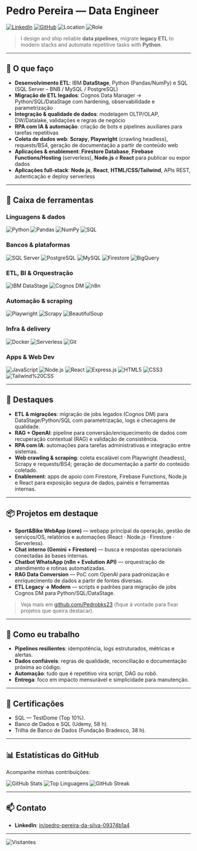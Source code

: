 # Pedro Pereira — Data Engineer

[![LinkedIn](https://img.shields.io/badge/LinkedIn-pedro--pereira--da--silva-0A66C2?logo=linkedin&logoColor=white)](https://www.linkedin.com/in/pedro-pereira-da-silva-09374b1a4)
[![GitHub](https://img.shields.io/badge/GitHub-Pedrobks23-181717?logo=github&logoColor=white)](https://github.com/Pedrobks23)
![Location](https://img.shields.io/badge/Fortaleza%20—%20CE-BR-25D366)
![Role](https://img.shields.io/badge/Role-Data%20Engineer-4D96FF)

> I design and ship reliable **data pipelines**, migrate **legacy ETL** to modern stacks and automate repetitive tasks with **Python**.

---

## 🚀 O que faço

- **Desenvolvimento ETL**: IBM **DataStage**, Python (Pandas/NumPy) e SQL (SQL Server – BNB / MySQL / PostgreSQL)
- **Migração de ETL legados**: Cognos Data Manager → Python/SQL/DataStage com hardening, observabilidade e parametrização
- **Integração & qualidade de dados**: modelagem OLTP/OLAP, DW/Datalake, validações e regras de negócio
- **RPA com IA & automação**: criação de bots e pipelines auxiliares para tarefas repetitivas
- **Coleta de dados web**: **Scrapy**, **Playwright** (crawling headless), requests/BS4, geração de documentação a partir de conteúdo web
- **Aplicações & enablement**: **Firestore Database**, **Firebase Functions/Hosting** (serverless), **Node.js** e **React** para publicar ou expor dados
- **Aplicações full‑stack**: **Node.js**, **React**, **HTML/CSS/Tailwind**, APIs REST, autenticação e deploy serverless

---

## 🧰 Caixa de ferramentas

### Linguagens & dados
![Python](https://img.shields.io/badge/Python-3776AB?logo=python&logoColor=white)
![Pandas](https://img.shields.io/badge/Pandas-150458?logo=pandas&logoColor=white)
![NumPy](https://img.shields.io/badge/NumPy-013243?logo=numpy&logoColor=white)
![SQL](https://img.shields.io/badge/SQL-336791?logo=databricks&logoColor=white)

### Bancos & plataformas
![SQL Server](https://img.shields.io/badge/SQL%20Server-CC2927?logo=microsoftsqlserver&logoColor=white)
![PostgreSQL](https://img.shields.io/badge/PostgreSQL-4169E1?logo=postgresql&logoColor=white)
![MySQL](https://img.shields.io/badge/MySQL-4479A1?logo=mysql&logoColor=white)
![Firestore](https://img.shields.io/badge/Firestore-FFCA28?logo=firebase&logoColor=black)
![BigQuery](https://img.shields.io/badge/BigQuery-4285F4?logo=googlebigquery&logoColor=white)

### ETL, BI & Orquestração
![IBM DataStage](https://img.shields.io/badge/IBM%20DataStage-054ADA?logo=ibm&logoColor=white)
![Cognos DM](https://img.shields.io/badge/Cognos%20Data%20Manager-054ADA?logo=ibm&logoColor=white)
![n8n](https://img.shields.io/badge/n8n-EA4B8B?logo=n8n&logoColor=white)

### Automação & scraping
![Playwright](https://img.shields.io/badge/Playwright-2EAD33?logo=microsoft&logoColor=white)
![Scrapy](https://img.shields.io/badge/Scrapy-60A839?logo=scrapy&logoColor=white)
![BeautifulSoup](https://img.shields.io/badge/BeautifulSoup-000000)

### Infra & delivery
![Docker](https://img.shields.io/badge/Docker-2496ED?logo=docker&logoColor=white)
![Serverless](https://img.shields.io/badge/Serverless-Firebase%20Functions/Hosting-FFCA28)
![Git](https://img.shields.io/badge/Git-F05032?logo=git&logoColor=white)

### Apps & Web Dev
![JavaScript](https://img.shields.io/badge/JavaScript-F7DF1E?logo=javascript&logoColor=black)
![Node.js](https://img.shields.io/badge/Node.js-339933?logo=node.js&logoColor=white)
![React](https://img.shields.io/badge/React-61DAFB?logo=react&logoColor=black)
![Express.js](https://img.shields.io/badge/Express.js-000000?logo=express&logoColor=white)
![HTML5](https://img.shields.io/badge/HTML5-E34F26?logo=html5&logoColor=white)
![CSS3](https://img.shields.io/badge/CSS3-1572B6?logo=css3&logoColor=white)
![Tailwind%20CSS](https://img.shields.io/badge/Tailwind%20CSS-06B6D4?logo=tailwindcss&logoColor=white)

---

## 🧪 Destaques

- **ETL & migrações**: migração de jobs legados (Cognos DM) para DataStage/Python/SQL com parametrização, logs e checagens de qualidade.
- **RAG + OpenAI**: pipeline para conversão/enriquecimento de dados com recuperação contextual (RAG) e validação de consistência.
- **RPA com IA**: automações para tarefas administrativas e integração entre sistemas.
- **Web crawling & scraping**: coleta escalável com Playwright (headless), Scrapy e requests/BS4; geração de documentação a partir do conteúdo coletado.
- **Enablement**: apps de apoio com Firestore, Firebase Functions, Node.js e React para exposição segura de dados, painéis e ferramentas internas.

---

## 📦 Projetos em destaque

- **Sport&Bike WebApp (core)** — webapp principal da operação, gestão de serviços/OS, relatórios e automações (React · Node.js · Firestore · Serverless).
- **Chat interno (Gemini + Firestore)** — busca e respostas operacionais conectadas às bases internas.
- **Chatbot WhatsApp (n8n + Evolution API)** — orquestração de atendimento e rotinas automatizadas.
- **RAG Data Conversion** — PoC com OpenAI para padronização e enriquecimento de dados a partir de fontes diversas.
- **ETL Legacy → Modern** — scripts e padrões para migração de jobs Cognos DM para Python/SQL/DataStage.

> Veja mais em [github.com/Pedrobks23](https://github.com/Pedrobks23) (fique à vontade para fixar projetos que queira destacar).

---

## 🔎 Como eu trabalho

- **Pipelines resilientes**: idempotência, logs estruturados, métricas e alertas.
- **Dados confiáveis**: regras de qualidade, reconciliação e documentação próxima ao código.
- **Automação**: tudo que é repetitivo vira script, DAG ou robô.
- **Entrega**: foco em impacto mensurável e simplicidade para manutenção.

---

## 🧾 Certificações

- SQL — TestDome (Top 10%).
- Banco de Dados e SQL (Udemy, 58 h).
- Trilha de Banco de Dados (Fundação Bradesco, 38 h).

---

## 📊 Estatísticas do GitHub

Acompanhe minhas contribuições:

![GitHub Stats](https://github-readme-stats.vercel.app/api?username=Pedrobks23&show_icons=true&theme=gruvbox)
![Top Linguagens](https://github-readme-stats.vercel.app/api/top-langs/?username=Pedrobks23&layout=compact&theme=gruvbox)
![GitHub Streak](https://github-readme-streak-stats.herokuapp.com/?user=Pedrobks23&theme=gruvbox)

---

## 📫 Contato

- **LinkedIn**: [in/pedro-pereira-da-silva-09374b1a4](https://www.linkedin.com/in/pedro-pereira-da-silva-09374b1a4)

---

![Visitantes](https://visitor-badge.glitch.me/badge?page_id=Pedrobks23.Pedrobks23&left_color=blue&right_color=green)
